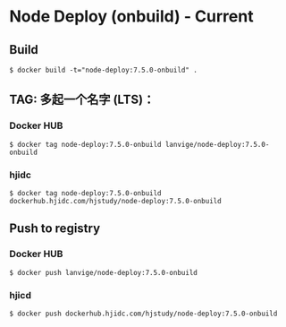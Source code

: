 # Node Deploy (onbuild) - Current


## Build

```
$ docker build -t="node-deploy:7.5.0-onbuild" .
```



## TAG: 多起一个名字 (LTS)：

### Docker HUB

```
$ docker tag node-deploy:7.5.0-onbuild lanvige/node-deploy:7.5.0-onbuild
```

### hjidc

```
$ docker tag node-deploy:7.5.0-onbuild dockerhub.hjidc.com/hjstudy/node-deploy:7.5.0-onbuild
```



## Push to registry

### Docker HUB

```
$ docker push lanvige/node-deploy:7.5.0-onbuild
```

### hjicd

```
$ docker push dockerhub.hjidc.com/hjstudy/node-deploy:7.5.0-onbuild
```


